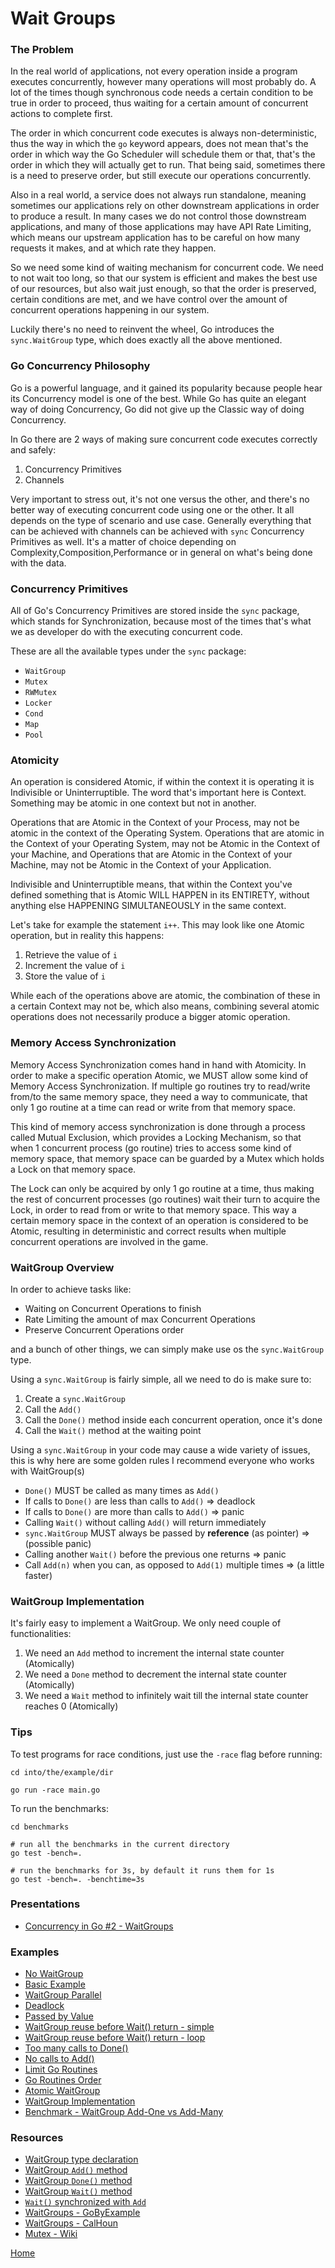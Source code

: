 # Wait Groups

### The Problem

In the real world of applications, not every operation inside a program executes concurrently,
however many operations will most probably do. A lot of the times though synchronous code
needs a certain condition to be true in order to proceed, thus waiting for a certain amount
of concurrent actions to complete first.

The order in which concurrent code executes is always non-deterministic, thus the way in which
the `go` keyword appears, does not mean that's the order in which way the Go Scheduler will
schedule them or that, that's the order in which they will actually get to run.
That being said, sometimes there is a need to preserve order, but still execute our
operations concurrently.

Also in a real world, a service does not always run standalone, meaning sometimes our applications
rely on other downstream applications in order to produce a result. In many cases we do not control
those downstream applications, and many of those applications may have API Rate Limiting, which means
our upstream application has to be careful on how many requests it makes, and at which rate they happen.

So we need some kind of waiting mechanism for concurrent code. We need to not wait too long,
so that our system is efficient and makes the best use of our resources, but also wait just enough,
so that the order is preserved, certain conditions are met, and we have control over
the amount of concurrent operations happening in our system.

Luckily there's no need to reinvent the wheel, Go introduces the `sync.WaitGroup` type,
which does exactly all the above mentioned.

### Go Concurrency Philosophy

Go is a powerful language, and it gained its popularity because people hear
its Concurrency model is one of the best. While Go has quite an elegant way
of doing Concurrency, Go did not give up the Classic way of doing Concurrency.

In Go there are 2 ways of making sure concurrent code executes correctly and safely:

1. Concurrency Primitives
2. Channels

Very important to stress out, it's not one versus the other, and there's no better
way of executing concurrent code using one or the other. It all depends on the
type of scenario and use case. Generally everything that can be achieved with channels
can be achieved with `sync` Concurrency Primitives as well. It's a matter of choice depending on
Complexity,Composition,Performance or in general on what's being done with the data.

### Concurrency Primitives

All of Go's Concurrency Primitives are stored inside the `sync` package, which stands for
Synchronization, because most of the times that's what we as developer do with the
executing concurrent code.

These are all the available types under the `sync` package:

- `WaitGroup`
- `Mutex`
- `RWMutex`
- `Locker`
- `Cond`
- `Map`
- `Pool`

### Atomicity

An operation is considered Atomic, if within the context it is operating it is Indivisible or Uninterruptible.
The word that's important here is Context. Something may be atomic in one context but not in another.

Operations that are Atomic in the Context of your Process, may not be atomic in the context of the Operating System.
Operations that are atomic in the Context of your Operating System, may not be Atomic in the Context of your Machine,
and Operations that are Atomic in the Context of your Machine, may not be Atomic in the Context of your Application.

Indivisible and Uninterruptible means, that within the Context you've defined something that is Atomic
WILL HAPPEN in its ENTIRETY, without anything else HAPPENING SIMULTANEOUSLY in the same context.

Let's take for example the statement `i++`. This may look like one Atomic operation, but in reality this happens:

1. Retrieve the value of `i`
2. Increment the value of `i`
3. Store the value of `i`

While each of the operations above are atomic, the combination of these in a certain Context may not be,
which also means, combining several atomic operations does not necessarily produce a bigger atomic operation.

### Memory Access Synchronization

Memory Access Synchronization comes hand in hand with Atomicity. In order to make a specific operation Atomic,
we MUST allow some kind of Memory Access Synchronization. If multiple go routines try to read/write from/to the same
memory space, they need a way to communicate, that only 1 go routine at a time can read or write from that memory space.

This kind of memory access synchronization is done through a process called Mutual Exclusion, which provides a Locking
Mechanism, so that when 1 concurrent process (go routine) tries to access some kind of memory space, that memory space
can be guarded by a Mutex which holds a Lock on that memory space.

The Lock can only be acquired by only 1 go routine at a time, thus making the rest of concurrent processes (go routines)
wait their turn to acquire the Lock, in order to read from or write to that memory space. This way a certain memory
space in the context of an operation is considered to be Atomic, resulting in deterministic and correct results when
multiple concurrent operations are involved in the game.

### WaitGroup Overview

In order to achieve tasks like:

- Waiting on Concurrent Operations to finish
- Rate Limiting the amount of max Concurrent Operations
- Preserve Concurrent Operations order

and a bunch of other things, we can simply make use os the `sync.WaitGroup` type.

Using a `sync.WaitGroup` is fairly simple, all we need to do is make sure to:

1. Create a `sync.WaitGroup`
2. Call the `Add()`
3. Call the `Done()` method inside each concurrent operation, once it's done
4. Call the `Wait()` method at the waiting point

Using a `sync.WaitGroup` in your code may cause a wide variety of issues,
this is why here are some golden rules I recommend everyone who works with WaitGroup(s)

- `Done()` MUST be called as many times as `Add()`
- If calls to `Done()` are less than calls to `Add()` => deadlock
- If calls to `Done()` are more than calls to `Add()` => panic
- Calling `Wait()` without calling `Add()` will return immediately
- `sync.WaitGroup` MUST always be passed by **reference** (as pointer) => (possible panic)
- Calling another `Wait()` before the previous one returns => panic
- Call `Add(n)` when you can, as opposed to `Add(1)` multiple times => (a little faster)

### WaitGroup Implementation

It's fairly easy to implement a WaitGroup. We only need couple of functionalities:

1. We need an `Add` method to increment the internal state counter (Atomically)
2. We need a `Done` method to decrement the internal state counter (Atomically)
3. We need a `Wait` method to infinitely wait till the internal state counter reaches 0 (Atomically)

### Tips

To test programs for race conditions, just use the `-race` flag
before running:

```shell script
cd into/the/example/dir

go run -race main.go
```

To run the benchmarks:

```shell script
cd benchmarks

# run all the benchmarks in the current directory
go test -bench=.

# run the benchmarks for 3s, by default it runs them for 1s
go test -bench=. -benchtime=3s
```

### Presentations

- [Concurrency in Go #2 - WaitGroups](https://github.com/golang-basics/concurrency/raw/master/presentations/2_waitgroups)

### Examples

- [No WaitGroup](https://github.com/golang-basics/concurrency/blob/master/waitgroups/no-waitgroup/main.go)
- [Basic Example](https://github.com/golang-basics/concurrency/blob/master/waitgroups/basic/main.go)
- [WaitGroup Parallel](https://github.com/golang-basics/concurrency/blob/master/waitgroups/waitgroup-parallel/main.go)
- [Deadlock](https://github.com/golang-basics/concurrency/blob/master/waitgroups/deadlock/main.go)
- [Passed by Value](https://github.com/golang-basics/concurrency/blob/master/waitgroups/passed-by-value/main.go)
- [WaitGroup reuse before Wait() return - simple](https://github.com/golang-basics/concurrency/blob/master/waitgroups/wg-reuse/simple/main.go)
- [WaitGroup reuse before Wait() return - loop](https://github.com/golang-basics/concurrency/blob/master/waitgroups/wg-reuse/loop/main.go)
- [Too many calls to Done()](https://github.com/golang-basics/concurrency/blob/master/waitgroups/done-too-many-times/main.go)
- [No calls to Add()](https://github.com/golang-basics/concurrency/blob/master/waitgroups/no-add/main.go)
- [Limit Go Routines](https://github.com/golang-basics/concurrency/blob/master/waitgroups/limit-goroutines/main.go)
- [Go Routines Order](https://github.com/golang-basics/concurrency/blob/master/waitgroups/goroutines-order/main.go)
- [Atomic WaitGroup](https://github.com/golang-basics/concurrency/blob/master/waitgroups/atomic-waitgroup/main.go)
- [WaitGroup Implementation](https://github.com/golang-basics/concurrency/blob/master/waitgroups/waitgroup-implementation/main.go)
- [Benchmark - WaitGroup Add-One vs Add-Many](https://github.com/golang-basics/concurrency/blob/master/waitgroups/benchmarks/add1_vs_addmany_test.go)

### Resources

- [WaitGroup type declaration](https://github.com/golang/go/blob/master/src/sync/waitgroup.go#L20)
- [WaitGroup `Add()` method](https://github.com/golang/go/blob/master/src/sync/waitgroup.go#L53)
- [WaitGroup `Done()` method](https://github.com/golang/go/blob/master/src/sync/waitgroup.go#L98)
- [WaitGroup `Wait()` method](https://github.com/golang/go/blob/master/src/sync/waitgroup.go#L103)
- [`Wait()` synchronized with `Add`](https://github.com/golang/go/blob/master/src/sync/waitgroup.go#L124)
- [WaitGroups - GoByExample](https://gobyexample.com/waitgroups)
- [WaitGroups - CalHoun](https://www.calhoun.io/concurrency-patterns-in-go-sync-waitgroup/)
- [Mutex - Wiki](https://en.wikipedia.org/wiki/Mutual_exclusion)

[Home](https://github.com/golang-basics/concurrency)
